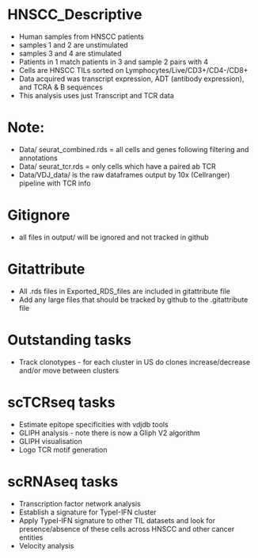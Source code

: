 # HNSCC_Descriptive

- Human samples from HNSCC patients
- samples 1 and 2 are unstimulated 
- samples 3 and 4 are stimulated 
- Patients in 1 match patients in 3 and sample 2 pairs with 4
- Cells are HNSCC TILs sorted on Lymphocytes/Live/CD3+/CD4-/CD8+
- Data acquired was transcript expression, ADT (antibody expression), and TCRA & B sequences
- This analysis uses just Transcript and TCR data

# Note: 
- Data/ seurat_combined.rds = all cells and genes following filtering and annotations 
- Data/ seurat_tcr.rds = only cells which have a paired ab TCR 
- Data/VDJ_data/ is the raw dataframes output by 10x (Cellranger) pipeline with TCR info

# Gitignore 
- all files in output/ will be ignored and not tracked in github 

# Gitattribute
- All .rds files in Exported_RDS_files are included in gitattribute file 
- Add any large files that should be tracked by github to the .gitattribute file 


# Outstanding tasks
- Track clonotypes - for each cluster in US do clones increase/decrease and/or move between clusters 

# scTCRseq tasks
- Estimate epitope specificities with vdjdb tools
- GLIPH analysis - note there is now a Gliph V2 algorithm 
- GLIPH visualisation 
- Logo TCR motif generation 

# scRNAseq tasks
- Transcription factor network analysis
- Establish a signature for TypeI-IFN cluster
- Apply TypeI-IFN signature to other TIL datasets and look for presence/absence of these cells across HNSCC and other cancer entities
- Velocity analysis

